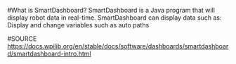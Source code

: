 #What is SmartDashboard?
SmartDashboard is a Java program that will display robot data in real-time. SmartDashboard can display data such as:
      Display and change variables such as auto paths



#SOURCE
https://docs.wpilib.org/en/stable/docs/software/dashboards/smartdashboard/smartdashboard-intro.html
